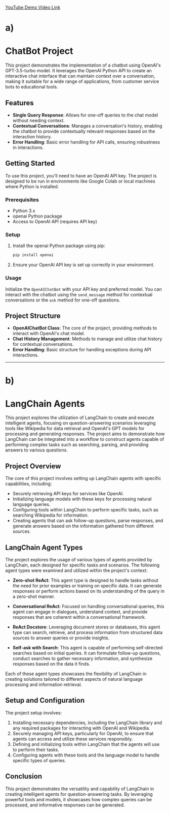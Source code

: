 [YouTube Demo Video Link](https://youtu.be/W5IR564SAO0)

# a)
# ChatBot Project

This project demonstrates the implementation of a chatbot using OpenAI's GPT-3.5-turbo model. It leverages the OpenAI Python API to create an interactive chat interface that can maintain context over a conversation, making it suitable for a wide range of applications, from customer service bots to educational tools.

## Features

- **Single Query Response**: Allows for one-off queries to the chat model without needing context.
- **Contextual Conversations**: Manages a conversation's history, enabling the chatbot to provide contextually relevant responses based on the interaction history.
- **Error Handling**: Basic error handling for API calls, ensuring robustness in interactions.

## Getting Started

To use this project, you'll need to have an OpenAI API key. The project is designed to be run in environments like Google Colab or local machines where Python is installed.

### Prerequisites

- Python 3.x
- openai Python package
- Access to OpenAI API (requires API key)

### Setup

1. Install the openai Python package using pip:
   ```bash
   pip install openai
   ```
2. Ensure your OpenAI API key is set up correctly in your environment.

### Usage

Initialize the `OpenAIChatBot` with your API key and preferred model. You can interact with the chatbot using the `send_message` method for contextual conversations or the `ask` method for one-off questions.

## Project Structure

- **OpenAIChatBot Class**: The core of the project, providing methods to interact with OpenAI's chat model.
- **Chat History Management**: Methods to manage and utilize chat history for contextual conversations.
- **Error Handling**: Basic structure for handling exceptions during API interactions.

---

# b)


# LangChain Agents 

This project explores the utilization of LangChain to create and execute intelligent agents, focusing on question-answering scenarios leveraging tools like Wikipedia for data retrieval and OpenAI's GPT models for processing and generating responses. The project aims to demonstrate how LangChain can be integrated into a workflow to construct agents capable of performing complex tasks such as searching, parsing, and providing answers to various questions.

## Project Overview

The core of this project involves setting up LangChain agents with specific capabilities, including:

- Securely retrieving API keys for services like OpenAI.
- Initializing language models with these keys for processing natural language queries.
- Configuring tools within LangChain to perform specific tasks, such as searching Wikipedia for information.
- Creating agents that can ask follow-up questions, parse responses, and generate answers based on the information gathered from different sources.

## LangChain Agent Types

The project explores the usage of various types of agents provided by LangChain, each designed for specific tasks and scenarios. The following agent types were examined and utilized within the project's context:

- **Zero-shot ReAct**: This agent type is designed to handle tasks without the need for prior examples or training on specific data. It can generate responses or perform actions based on its understanding of the query in a zero-shot manner.

- **Conversational ReAct**: Focused on handling conversational queries, this agent can engage in dialogues, understand context, and provide responses that are coherent within a conversational framework.

- **ReAct Docstore**: Leveraging document stores or databases, this agent type can search, retrieve, and process information from structured data sources to answer queries or provide insights.

- **Self-ask with Search**: This agent is capable of performing self-directed searches based on initial queries. It can formulate follow-up questions, conduct searches to gather necessary information, and synthesize responses based on the data it finds.

Each of these agent types showcases the flexibility of LangChain in creating solutions tailored to different aspects of natural language processing and information retrieval.

## Setup and Configuration

The project setup involves:

1. Installing necessary dependencies, including the LangChain library and any required packages for interacting with OpenAI and Wikipedia.
2. Securely managing API keys, particularly for OpenAI, to ensure that agents can access and utilize these services responsibly.
3. Defining and initializing tools within LangChain that the agents will use to perform their tasks.
4. Configuring agents with these tools and the language model to handle specific types of queries.

## Conclusion

This project demonstrates the versatility and capability of LangChain in creating intelligent agents for question-answering tasks. By leveraging powerful tools and models, it showcases how complex queries can be processed, and informative responses can be generated.


